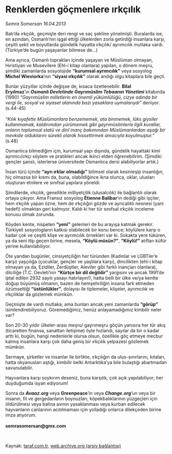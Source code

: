 # Renklerden göçmenlere ırkçılık

*Semra Somersan 16.04.2013*

<div class="yazi"><p>Batı’da ırkçılık, geçmişte deri rengi ve saç şekline yönelmişti. Buralarda ise, en azından, Osmanlı’nın işgal ettiği ülkelerden zorla getirdiği insanlara karşı, çeşitli şekil ve boyutlarda gündelik hayatta ırkçılık/ ayrımcılık mutlaka vardı. (Türkiye’de bugün yaşayanlar bilmese de...)</p>
<p>Ama ayrıca, Osmanlı toprakları içinde yaşayan ve Müslüman olmayan, Hıristiyan ve Musevilere (Ehl-i kitap olanlara) yapılan, o dönem meşru, şimdiki zamanlarda sosyolojide <b>“kurumsal ayrımcılık”</b> veya sosyolog <b>Michel Wieviorka</b>’nın <b>“siyasi ırkçılık”</b> olarak andığı olgu kitaplara bile geçti. </p>
<p>Bunlar yüzyıllar içinde değişse de, kısaca özetlenebilir. <b>Bilal Eryılmaz</b>’ın <b><i>Osmanlı Devletinde Gayrımüslim Tebaanın Yönetimi</i></b> kitabında (1990) <i>“Gayrımüslim milletlerin en önemli yükümlülüğü, cizye adında bir vergi ile, sosyal ve siyaset alanında bazı yasaklara uymalarıydı”</i> deniyor. (s.44-45)<br/><br/><i>“Kılık kıyafette Müslümanlara benzememek, ata binmemek, lüks giysiler kullanmamak, kaldırımdan yürümemek gibi gayrımüslimlerle ilgili kurallar, onların toplumsal statü ve dinî inanç bakımından Müslümanlardan aşağı bir mevkide olduklarını sürekli olarak hissettirmek amacıyla koyulmuştur.”</i> (s.48)</p>
<p>Osmanlıca bilmediğim için, kurumsal yapı dışında, gündelik hayattaki kimi ayrımcı/ırkçı söylem ve pratikleri ancak ikinci elden öğrenebilirim. (Şimdiki gençler şanslı, isterlerse üniversitede Osmanlıca dersi alabiliyorlar artık.)</p>
<p>İnsan türü içinde <b>“ayrı ırklar olmadığı”</b> bilimsel olarak kesinleşip insanlığın, hiç olmazsa bir kısmı da, buna, olabildiğince ikna olunca, oklar, ulusları oluşturan etnilere ve sınıfsal yapılara yöneldi. </p>
<p>Şimdilerde, ırkçılık, genellikle milliyetçilik (ulusalcılık) ile bağlantılı olarak ortaya çıkıyor. Ama Fransız sosyolog <b>Étienne Balibar</b>’ın dediği gibi işçiler, hem ırkçılık yapan özne, hem de ırkçılığın gözde ve ayrıcalıklı nesnesi (yani hedefi) olmaktan geri kalmıyor. Kaldı ki her tür sınıfsal ırkçılık inceleme konusu olmak zorunda.</p>
<p>Köyden kente, nispeten <b>“yeni”</b> gelenleri de bu arayışa katmak gerekir. Türkiyeli sosyologların katkısı olabilecek bir konu bence; köylülere karşı o kadar çok ve çeşitli klişe ve ayrımcılık örnekleri var ki. Sokakta yere tüküren, ya da seni itip geçen birine, mesela, <b>“Köylü müsün?”</b>, <b>“Köylü!”</b> atıfları küfür yerine kullanılabiliyor.</p>
<p>Öte yandan bugünler, cinsiyetçiliğin her türünden (Kadınlar ve LGBTler’e karşı) yaşçılığa (çocuklar, gençler ve yaşlılara karşı), dincilikten (ehl-i kitap olmayan ya da, Ezidiler, Zerdüştler, Aleviler gibi farklı inançları olanlara), dilciliğe (T.C. Devleti’nin <b>“Kürtçe bir dil değildir”</b> yargısını ve ancak 1991’de iptal edilen 2932 sayılı yasayı hatırlayın!), hatta belli bir ülke ve/ya kentte doğup büyümüş olmanın, bazen de hemşehriliğin insana fark etmeden özümsettiği <b>“üstünlükler”</b>, dolayısı ile tiplemeler, klişeler, ayrımcılık ve ırkçılıklar da gözlemek mümkün. </p>
<p>Geçmişte de vardı mutlaka; ama bunları ancak yeni zamanlarda <b>“görüp”</b> isimlendirebiliyoruz. Göremediğimiz, henüz anlayamadığımız kimbilir neler var?</p>
<p>Son 20-30 yıldır ülkeler-arası meşru/ gayrımeşru göçün yanısıra her tür akış (ticaretten finansa, sanattan iletişime) öyle hızlandı, sayılar da bir o kadar arttı ki, bugün, hangi nedenlerle olursa olsun, özellikle göç etmeye mecbur kalmış insanlara karşı çok daha geniş bir ırkçılık yelpazesi gözlemek mümkün.</p>
<p>Sermaye, şirketler ve insanlar ile birlikte, ırkçılığın da ulus-sınırlarını, kıtaları, hatta okyanusları aştığı, kimbilir belki Antarktika’ya bile bulaştığı abartmadan savunulabilir.</p>
<p>Hayvanlara karşı soykırım deseniz, buna karşılık, çok açık yapılabiliyor; her duyduğumda isyan ediyorum! </p>
<p>Sonra da <b><i>Avaaz.org</i></b> veya <b>Greenpeace</b>’in veya <b><i>Change.org</i></b>’un veya bir insanın, fil ve gergedanların boynuzları, köpekbalıklarının yüzgeçleri için öldürülmesi veya balina avının yasaklanması veya kurban edilecek hayvanların canlarının acıtılmaması için yolladığı onlarca dilekçeden birine imza atıyorum.<br/><br/><b>semrasomersan@gmx.com</b></p>
<p> </p>
</div>

Kaynak: [taraf.com.tr](http://www.taraf.com.tr:80/semra-somersan/makale-renklerden-gocmenlere-irkcilik.htm), [web.archive.org (arşiv bağlantısı)](http://web.archive.org/web/20131128164606/http://www.taraf.com.tr:80/semra-somersan/makale-renklerden-gocmenlere-irkcilik.htm)
